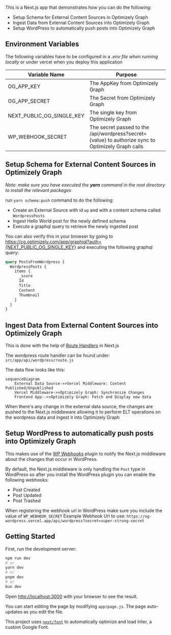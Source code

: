 This is a Next.js app that demonstrates how you can do the following:

- Setup Schema for External Content Sources in Optimizely Graph
- Ingest Data from External Content Sources into Optimizely Graph
- Setup WordPress to automatically push posts into Optimizely Graph


## Environment Variables
The following variables have to be configured in a _.env file when running locally_ or under vercel when you deploy this application

| Variable Name             | Purpose                                                                                            |
|---------------------------|----------------------------------------------------------------------------------------------------|
| OG_APP_KEY                | The AppKey from Optimizely Graph                                                                   |
| OG_APP_SECRET             | The Secret from Optimizely Graph                                                                   |
| NEXT_PUBLIC_OG_SINGLE_KEY | The single key from Optimizely Graph                                                               |
| WP_WEBHOOK_SECRET         | The secret passed to the /api/wordpress?secret={value} to authorize sync to Optimizely Graph calls |


## Setup Schema for External Content Sources in Optimizely Graph
_Note: make sure you have executed the **yarn** command in the root directory to install the relevant packages_

run `yarn schema:push` command to do the following:
- Create an External Source with id `wp` and with a content schema called `WordpressPosts`
- Ingest Hello World post for the newly defined schema
- Execute a graphql query to retrieve the newly ingested post

You can also verify this in your browser by going to https://cg.optimizely.com/app/graphiql?auth={NEXT_PUBLIC_OG_SINGLE_KEY} and executing the following graphql query:

```graphql
query PostsFromWordpress {
  WordpressPosts {
    items {
      _score
      Id
      Title
      Content
      Thumbnail
    }
  }
}
```

## Ingest Data from External Content Sources into Optimizely Graph

This is done with the help of [Route Handlers](https://nextjs.org/docs/app/building-your-application/routing/route-handlers) in Next.js

The wordpress route handler can be found under: `src/app/api/wordpress/route.js`

The data flow looks like this:

```mermaid
sequenceDiagram
    External Data Source->>Vercel Middleware: Content Published/Unpublished
    Vercel Middleware->>Optimizely Graph: Synchronize Changes
    Frontend App-->>Optimizely Graph: Fetch and Display new data
```

When there's any change in the external data source, the changes are pushed to the Next.js middleware allowing it to perform ELT operations on the wordpress data and ingest it into Optimizely Graph

## Setup WordPress to automatically push posts into Optimizely Graph

This makes use of the [WP Webhooks](https://wordpress.org/plugins/wp-webhooks/) plugin to notify the Next.js middleware about the changes that occur in WordPress.

By default, the Next.js middleware is only handling the `Post` type in WordPress so after you install the WordPress plugin you can enable the following webhooks:
- Post Created
- Post Updated
- Post Trashed

When registering the webhook url in WordPress make sure you include the value of `WP_WEBHOOK_SECRET`
Example Webhook Url to use: `https://og-wordpress.vercel.app/api/wordpress?secret=super-strong-secret`

## Getting Started

First, run the development server:

```bash
npm run dev
# or
yarn dev
# or
pnpm dev
# or
bun dev
```

Open [http://localhost:3000](http://localhost:3000) with your browser to see the result.

You can start editing the page by modifying `app/page.js`. The page auto-updates as you edit the file.

This project uses [`next/font`](https://nextjs.org/docs/basic-features/font-optimization) to automatically optimize and load Inter, a custom Google Font.

#
